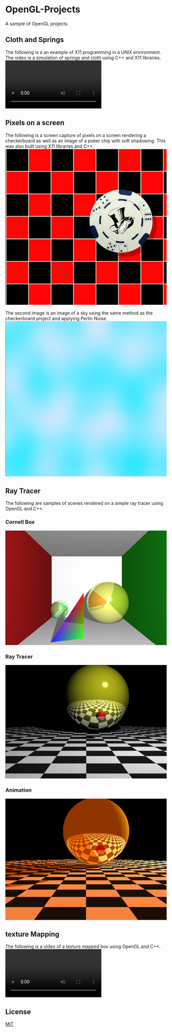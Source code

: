 # OpenGL-Projects
 A sample of OpenGL projects

## Cloth and Springs
The following is a an example of X11 programming in a UNIX environment.
The video is a simulation of springs and cloth using C++ and X11 libraries.
![Simulation](./img/Simulation.mp4)

## Pixels on a screen
The following is a screen capture of pixels on a screen rendering a checkerboard
as well as an image of a poker chip with soft shadowing. This was also built
using X11 libraries and C++. 
![Checkerboard](./img/Checkerboard.png)

The second image is an image of a sky using the same method as the checkerboard
project and applying Perlin Noise.
![Perlin Noise](./img/Perlin_Noise.png)

## Ray Tracer
The following are samples of scenes rendered on a simple ray tracer
using OpenGL and C++.

### Cornell Box
![Cornell_Box](./img/Cornell_Box.png)

### Ray Tracer
![Ray_Tracer](./img/Ray_Tracer.png)

### Animation
![Animation](./img/Animation.gif)

## texture Mapping
The following is a video of a texture mapped box using 
OpenGL and C++.
![Texture_Map](./img/Rotation.mp4)

## License
[MIT](https://choosealicense.com/licenses/mit/)